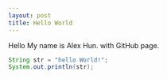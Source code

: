 ```yaml
---
layout: post
title: Hello World
---
```


Hello My name is Alex Hun. with GitHub page.

```java
String str = "hello World!";
System.out.println(str);
```
